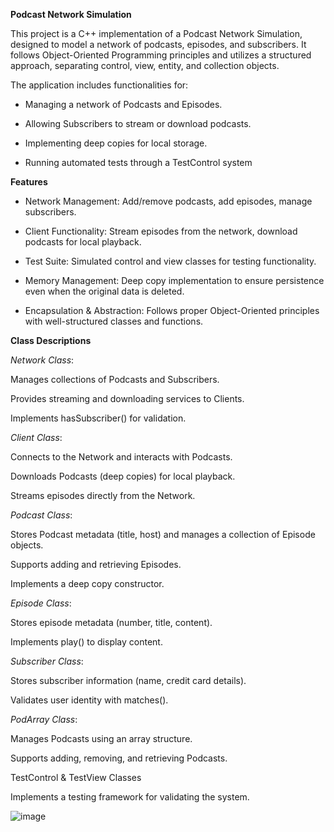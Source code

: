 **Podcast Network Simulation**

This project is a C++ implementation of a Podcast Network Simulation, designed to model a network of podcasts, episodes, and subscribers. It follows Object-Oriented Programming principles and utilizes a structured approach, separating control, view, entity, and collection objects.

The application includes functionalities for:

- Managing a network of Podcasts and Episodes.

- Allowing Subscribers to stream or download podcasts.

- Implementing deep copies for local storage.

- Running automated tests through a TestControl system

**Features**

- Network Management: Add/remove podcasts, add episodes, manage subscribers.

- Client Functionality: Stream episodes from the network, download podcasts for local playback.

- Test Suite: Simulated control and view classes for testing functionality.

- Memory Management: Deep copy implementation to ensure persistence even when the original data is deleted.

- Encapsulation & Abstraction: Follows proper Object-Oriented principles with well-structured classes and functions.

**Class Descriptions**

_Network Class_:

Manages collections of Podcasts and Subscribers.

Provides streaming and downloading services to Clients.

Implements hasSubscriber() for validation.

_Client Class_:

Connects to the Network and interacts with Podcasts.

Downloads Podcasts (deep copies) for local playback.

Streams episodes directly from the Network.

_Podcast Class_:

Stores Podcast metadata (title, host) and manages a collection of Episode objects.

Supports adding and retrieving Episodes.

Implements a deep copy constructor.

_Episode Class_:

Stores episode metadata (number, title, content).

Implements play() to display content.

_Subscriber Class_:

Stores subscriber information (name, credit card details).

Validates user identity with matches().

_PodArray Class_:

Manages Podcasts using an array structure.

Supports adding, removing, and retrieving Podcasts.

TestControl & TestView Classes

Implements a testing framework for validating the system.

![image](https://github.com/user-attachments/assets/7a1dfebd-b1ae-4df0-8846-411bdf045354)


